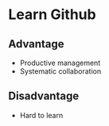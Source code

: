 # Learn Github
## Advantage
- Productive management 
- Systematic collaboration

## Disadvantage
- Hard to learn
